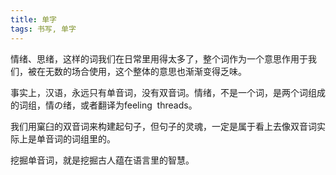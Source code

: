 ```yaml
---
title: 单字
tags: 书写, 单字
---
```



情绪、思绪，这样的词我们在日常里用得太多了，整个词作为一个意思作用于我们，被在无数的场合使用，这个整体的意思也渐渐变得乏味。

事实上，汉语，永远只有单音词，没有双音词。情绪，不是一个词，是两个词组成的词组，情の绪，或者翻译为feeling  threads。

我们用窠臼的双音词来构建起句子，但句子的灵魂，一定是属于看上去像双音词实际上是单音词的词组里的。

挖掘单音词，就是挖掘古人蕴在语言里的智慧。

